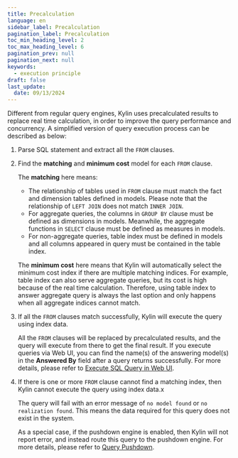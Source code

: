 ```yaml
---
title: Precalculation
language: en
sidebar_label: Precalculation
pagination_label: Precalculation
toc_min_heading_level: 2
toc_max_heading_level: 6
pagination_prev: null
pagination_next: null
keywords:
  - execution principle
draft: false
last_update:
  date: 09/13/2024
---
```



Different from regular query engines, Kylin uses precalculated results to replace real time calculation, in order to improve the query performance and concurrency. A simplified version of query execution process can be described as below:

1. Parse SQL statement and extract all the `FROM` clauses.

2. Find the **matching** and **minimum cost** model for each `FROM` clause.

   The **matching** here means:

    * The relationship of tables used in `FROM` clause must match the fact and dimension tables defined in models. Please note that the relationship of `LEFT JOIN` does not match `INNER JOIN`.
    * For aggregate queries, the columns in `GROUP BY` clause must be defined as dimensions in models. Meanwhile, the aggregate functions in `SELECT` clause must be defined as measures in models.
    * For non-aggregate queries, table index must be defined in models and all columns appeared in query must be contained in the table index.

   The **minimum cost** here means that Kylin will automatically select the minimum cost index if there are multiple matching indices. For example, table index can also serve aggregate queries, but its cost is high because of the real time calculation. Therefore, using table index to answer aggregate query is always the last option and only happens when all aggregate indices cannot match.

3. If all the `FROM` clauses match successfully, Kylin will execute the query using index data.

   All the `FROM` clauses will be replaced by precalculated results, and the query will execute from there to get the final result. If you execute queries via Web UI, you can find the name(s) of the answering model(s) in the **Answered By** field after a query returns successfully. For more details, please refer to [Execute SQL Query in Web UI](../insight.md).

4. If there is one or more `FROM` clause cannot find a matching index, then Kylin cannot execute the query using index data.x

   The query will fail with an error message of `no model found` or `no realization found`. This means the data required for this query does not exist in the system.

   As a special case, if the pushdown engine is enabled, then Kylin will not report error, and instead route this query to the pushdown engine. For more details, please refer to [Query Pushdown](../../query/push_down.md).

